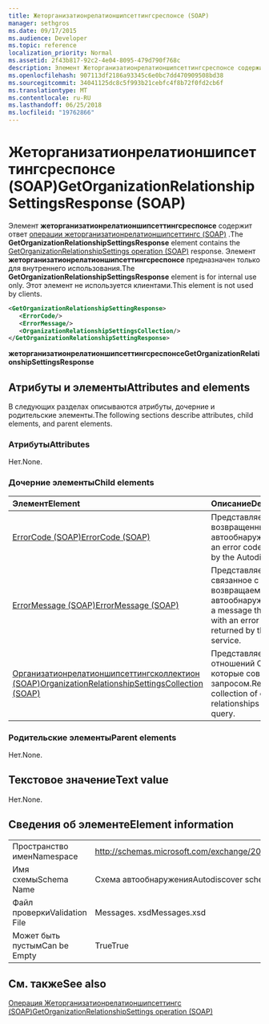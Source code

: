 ```yaml
---
title: Жеторганизатионрелатионшипсеттингсреспонсе (SOAP)
manager: sethgros
ms.date: 09/17/2015
ms.audience: Developer
ms.topic: reference
localization_priority: Normal
ms.assetid: 2f43b817-92c2-4e04-8095-479d790f768c
description: Элемент Жеторганизатионрелатионшипсеттингсреспонсе содержит ответ операции Жеторганизатионрелатионшипсеттингс (SOAP). Элемент Жеторганизатионрелатионшипсеттингсреспонсе предназначен только для внутреннего использования. Этот элемент не используется клиентами.
ms.openlocfilehash: 907113df2186a93345c6e0bc7dd470909508bd38
ms.sourcegitcommit: 34041125dc8c5f993b21cebfc4f8b72f0fd2cb6f
ms.translationtype: MT
ms.contentlocale: ru-RU
ms.lasthandoff: 06/25/2018
ms.locfileid: "19762866"
---
```

# <a name="getorganizationrelationshipsettingsresponse-soap"></a><span data-ttu-id="db386-105">Жеторганизатионрелатионшипсеттингсреспонсе (SOAP)</span><span class="sxs-lookup"><span data-stu-id="db386-105">GetOrganizationRelationshipSettingsResponse (SOAP)</span></span>

<span data-ttu-id="db386-106">Элемент **жеторганизатионрелатионшипсеттингсреспонсе** содержит ответ [операции жеторганизатионрелатионшипсеттингс (SOAP)](getorganizationrelationshipsettings-operation-soap.md) .</span><span class="sxs-lookup"><span data-stu-id="db386-106">The **GetOrganizationRelationshipSettingsResponse** element contains the [GetOrganizationRelationshipSettings operation (SOAP)](getorganizationrelationshipsettings-operation-soap.md) response.</span></span> <span data-ttu-id="db386-107">Элемент **жеторганизатионрелатионшипсеттингсреспонсе** предназначен только для внутреннего использования.</span><span class="sxs-lookup"><span data-stu-id="db386-107">The **GetOrganizationRelationshipSettingsResponse** element is for internal use only.</span></span> <span data-ttu-id="db386-108">Этот элемент не используется клиентами.</span><span class="sxs-lookup"><span data-stu-id="db386-108">This element is not used by clients.</span></span> 
  
```XML
<GetOrganizationRelationshipSettingResponse>
   <ErrorCode/>
   <ErrorMessage/>
   <OrganizationRelationshipSettingsCollection/>
</GetOrganizationRelationshipSettingResponse>
```

 <span data-ttu-id="db386-109">**жеторганизатионрелатионшипсеттингсреспонсе**</span><span class="sxs-lookup"><span data-stu-id="db386-109">**GetOrganizationRelationshipSettingsResponse**</span></span>
## <a name="attributes-and-elements"></a><span data-ttu-id="db386-110">Атрибуты и элементы</span><span class="sxs-lookup"><span data-stu-id="db386-110">Attributes and elements</span></span>

<span data-ttu-id="db386-111">В следующих разделах описываются атрибуты, дочерние и родительские элементы.</span><span class="sxs-lookup"><span data-stu-id="db386-111">The following sections describe attributes, child elements, and parent elements.</span></span>
  
### <a name="attributes"></a><span data-ttu-id="db386-112">Атрибуты</span><span class="sxs-lookup"><span data-stu-id="db386-112">Attributes</span></span>

<span data-ttu-id="db386-113">Нет.</span><span class="sxs-lookup"><span data-stu-id="db386-113">None.</span></span>
  
### <a name="child-elements"></a><span data-ttu-id="db386-114">Дочерние элементы</span><span class="sxs-lookup"><span data-stu-id="db386-114">Child elements</span></span>

|<span data-ttu-id="db386-115">**Элемент**</span><span class="sxs-lookup"><span data-stu-id="db386-115">**Element**</span></span>|<span data-ttu-id="db386-116">**Описание**</span><span class="sxs-lookup"><span data-stu-id="db386-116">**Description**</span></span>|
|:-----|:-----|
|[<span data-ttu-id="db386-117">ErrorCode (SOAP)</span><span class="sxs-lookup"><span data-stu-id="db386-117">ErrorCode (SOAP)</span></span>](errorcode-soap.md) <br/> |<span data-ttu-id="db386-118">Представляет код ошибки, возвращенный службой автообнаружения.</span><span class="sxs-lookup"><span data-stu-id="db386-118">Represents an error code that is returned by the Autodiscover service.</span></span>  <br/> |
|[<span data-ttu-id="db386-119">ErrorMessage (SOAP)</span><span class="sxs-lookup"><span data-stu-id="db386-119">ErrorMessage (SOAP)</span></span>](errormessage-soap.md) <br/> |<span data-ttu-id="db386-120">Представляет сообщение, связанное с кодом ошибки, возвращаемым службой автообнаружения.</span><span class="sxs-lookup"><span data-stu-id="db386-120">Represents a message that is associated with an error code that is returned by the Autodiscover service.</span></span>  <br/> |
|[<span data-ttu-id="db386-121">Организатионрелатионшипсеттингсколлектион (SOAP)</span><span class="sxs-lookup"><span data-stu-id="db386-121">OrganizationRelationshipSettingsCollection (SOAP)</span></span>](organizationrelationshipsettingscollection-soap.md) <br/> |<span data-ttu-id="db386-122">Представляет коллекцию отношений Организации, которые совпадают с запросом.</span><span class="sxs-lookup"><span data-stu-id="db386-122">Represents a collection of organization relationships that match the query.</span></span>  <br/> |
   
### <a name="parent-elements"></a><span data-ttu-id="db386-123">Родительские элементы</span><span class="sxs-lookup"><span data-stu-id="db386-123">Parent elements</span></span>

<span data-ttu-id="db386-124">Нет.</span><span class="sxs-lookup"><span data-stu-id="db386-124">None.</span></span>
  
## <a name="text-value"></a><span data-ttu-id="db386-125">Текстовое значение</span><span class="sxs-lookup"><span data-stu-id="db386-125">Text value</span></span>

<span data-ttu-id="db386-126">Нет.</span><span class="sxs-lookup"><span data-stu-id="db386-126">None.</span></span>
  
## <a name="element-information"></a><span data-ttu-id="db386-127">Сведения об элементе</span><span class="sxs-lookup"><span data-stu-id="db386-127">Element information</span></span>

|||
|:-----|:-----|
|<span data-ttu-id="db386-128">Пространство имен</span><span class="sxs-lookup"><span data-stu-id="db386-128">Namespace</span></span>  <br/> |http://schemas.microsoft.com/exchange/2010/Autodiscover  <br/> |
|<span data-ttu-id="db386-129">Имя схемы</span><span class="sxs-lookup"><span data-stu-id="db386-129">Schema Name</span></span>  <br/> |<span data-ttu-id="db386-130">Схема автообнаружения</span><span class="sxs-lookup"><span data-stu-id="db386-130">Autodiscover schema</span></span>  <br/> |
|<span data-ttu-id="db386-131">Файл проверки</span><span class="sxs-lookup"><span data-stu-id="db386-131">Validation File</span></span>  <br/> |<span data-ttu-id="db386-132">Messages. xsd</span><span class="sxs-lookup"><span data-stu-id="db386-132">Messages.xsd</span></span>  <br/> |
|<span data-ttu-id="db386-133">Может быть пустым</span><span class="sxs-lookup"><span data-stu-id="db386-133">Can be Empty</span></span>  <br/> |<span data-ttu-id="db386-134">True</span><span class="sxs-lookup"><span data-stu-id="db386-134">True</span></span>  <br/> |
   
## <a name="see-also"></a><span data-ttu-id="db386-135">См. также</span><span class="sxs-lookup"><span data-stu-id="db386-135">See also</span></span>



[<span data-ttu-id="db386-136">Операция Жеторганизатионрелатионшипсеттингс (SOAP)</span><span class="sxs-lookup"><span data-stu-id="db386-136">GetOrganizationRelationshipSettings operation (SOAP)</span></span>](getorganizationrelationshipsettings-operation-soap.md)

